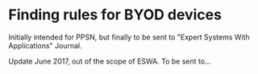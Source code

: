 # Finding rules for BYOD devices

Initially intended for PPSN, but finally to be sent to "Expert Systems With Applications" Journal.

Update June 2017, out of the scope of ESWA. To be sent to...
